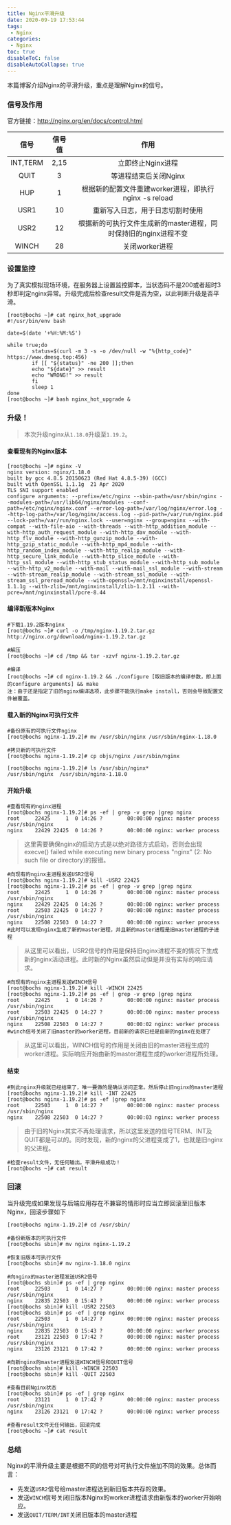 ```yaml
---
title: Nginx平滑升级
date: 2020-09-19 17:53:44
tags:
 - Nginx
categories:
 - Nginx
toc: true
disableToC: false
disableAutoCollapse: true
---
```


本篇博客介绍Nginx的平滑升级，重点是理解Nginx的信号。

<!--more-->

### 信号及作用

官方链接：http://nginx.org/en/docs/control.html

|   信号   | 信号值 |                             作用                             |
| :------: | :----: | :----------------------------------------------------------: |
| INT,TERM |  2,15  |                      立即终止Nginx进程                       |
|   QUIT   |   3    |                    等进程结束后关闭Nginx                     |
|   HUP    |   1    |    根据新的配置文件重建worker进程，即执行nginx -s reload     |
|   USR1   |   10   |               重新写入日志，用于日志切割时使用               |
|   USR2   |   12   | 根据新的可执行文件生成新的master进程，同时保持旧的nginx进程不变 |
|  WINCH   |   28   |                        关闭worker进程                        |



### 设置监控

为了真实模拟现场环境，在服务器上设置监控脚本，当状态码不是200或者超时3秒即判定nginx异常。升级完成后检查result文件是否为空，以此判断升级是否平滑。

```shell
[root@bochs ~]# cat nginx_hot_upgrade 
#!/usr/bin/env bash

date=$(date '+%H:%M:%S')

while true;do
        status=$(curl -m 3 -s -o /dev/null -w "%{http_code}" https://www.dmesg.top:456) 
        if [[ "${status}" -ne 200 ]];then 
        echo "${date}" >> result
        echo "WRONG!" >> result
        fi
        sleep 1
done
[root@bochs ~]# bash nginx_hot_upgrade &
```



### 升级！

> 本次升级nginx从`1.18.0`升级至`1.19.2`。



#### 查看现有的Nginx版本

```shell
[root@bochs ~]# nginx -V
nginx version: nginx/1.18.0
built by gcc 4.8.5 20150623 (Red Hat 4.8.5-39) (GCC) 
built with OpenSSL 1.1.1g  21 Apr 2020
TLS SNI support enabled
configure arguments: --prefix=/etc/nginx --sbin-path=/usr/sbin/nginx --modules-path=/usr/lib64/nginx/modules --conf-path=/etc/nginx/nginx.conf --error-log-path=/var/log/nginx/error.log --http-log-path=/var/log/nginx/access.log --pid-path=/var/run/nginx.pid --lock-path=/var/run/nginx.lock --user=nginx --group=nginx --with-compat --with-file-aio --with-threads --with-http_addition_module --with-http_auth_request_module --with-http_dav_module --with-http_flv_module --with-http_gunzip_module --with-http_gzip_static_module --with-http_mp4_module --with-http_random_index_module --with-http_realip_module --with-http_secure_link_module --with-http_slice_module --with-http_ssl_module --with-http_stub_status_module --with-http_sub_module --with-http_v2_module --with-mail --with-mail_ssl_module --with-stream --with-stream_realip_module --with-stream_ssl_module --with-stream_ssl_preread_module --with-openssl=/mnt/nginxinstall/openssl-1.1.1g --with-zlib=/mnt/nginxinstall/zlib-1.2.11 --with-pcre=/mnt/nginxinstall/pcre-8.44
```

#### 编译新版本Nginx

```shell
#下载1.19.2版本nginx
[root@bochs ~]# curl -o /tmp/nginx-1.19.2.tar.gz http://nginx.org/download/nginx-1.19.2.tar.gz

#解压
[root@bochs ~]# cd /tmp && tar -xzvf nginx-1.19.2.tar.gz

#编译
[root@bochs ~]# cd nginx-1.19.2 && ./configure [取旧版本的编译参数，即上面的configure arguments] && make 
注：由于还是指定了旧的nginx编译选项，此步骤不能执行make install，否则会导致配置文件被覆盖。
```



#### 载入新的Nginx可执行文件

```shell
#备份原有的可执行文件nginx
[root@bochs nginx-1.19.2]# mv /usr/sbin/nginx /usr/sbin/nginx-1.18.0

#拷贝新的可执行文件
[root@bochs nginx-1.19.2]# cp objs/nginx /usr/sbin/nginx

[root@bochs nginx-1.19.2]# ls /usr/sbin/nginx*
/usr/sbin/nginx  /usr/sbin/nginx-1.18.0
```



#### 开始升级

```shell
#查看现有的nginx进程
[root@bochs nginx-1.19.2]# ps -ef | grep -v grep |grep nginx
root     22425     1  0 14:26 ?        00:00:00 nginx: master process /usr/sbin/nginx
nginx    22429 22425  0 14:26 ?        00:00:00 nginx: worker process
```

> 这里需要确保nginx的启动方式是以绝对路径方式启动，否则会出现execve() failed while executing new binary process "nginx" (2: No such file or  directory)的报错。



```shell
#向现有的nginx主进程发送USR2信号
[root@bochs nginx-1.19.2]# kill -USR2 22425
[root@bochs nginx-1.19.2]# ps -ef | grep -v grep |grep nginx        
root     22425     1  0 14:26 ?        00:00:00 nginx: master process /usr/sbin/nginx
nginx    22429 22425  0 14:26 ?        00:00:00 nginx: worker process
root     22503 22425  0 14:27 ?        00:00:00 nginx: master process /usr/sbin/nginx
nginx    22508 22503  0 14:27 ?        00:00:00 nginx: worker process
#此时可以发现nginx生成了新的master进程，并且新的master进程是旧master进程的子进程
```

> 从这里可以看出，USR2信号的作用是保持旧nginx进程不变的情况下生成新的nginx活动进程。此时新的Nginx虽然启动但是并没有实际的响应请求。



```shell
#向现有的nginx主进程发送WINCH信号
[root@bochs nginx-1.19.2]# kill -WINCH 22425
[root@bochs nginx-1.19.2]# ps -ef | grep -v grep |grep nginx
root     22425     1  0 14:26 ?        00:00:00 nginx: master process /usr/sbin/nginx
root     22503 22425  0 14:27 ?        00:00:00 nginx: master process /usr/sbin/nginx
nginx    22508 22503  0 14:27 ?        00:00:02 nginx: worker process
#winch信号关闭了旧master的worker进程，目前新的请求已经是由新的nginx在处理了
```

> 从这里可以看出，WINCH信号的作用是关闭由旧的master进程生成的worker进程。实际响应开始由新的master进程生成的worker进程所处理。



#### 结束

```shell
#到此nginx升级就已经结束了，唯一要做的是确认访问正常。然后停止旧nginx的master进程
[root@bochs nginx-1.19.2]# kill -INT 22425 
[root@bochs nginx-1.19.2]# ps -ef |grep nginx
root     22503     1  0 14:27 ?        00:00:00 nginx: master process /usr/sbin/nginx
nginx    22508 22503  0 14:27 ?        00:00:03 nginx: worker process
```

> 由于旧的Nginx其实不再处理请求，所以这里发送的信号TERM、INT及QUIT都是可以的。同时发现，新的nginx的父进程变成了1，也就是旧nginx的父进程。



```shell
#检查result文件，无任何输出。平滑升级成功！
[root@bochs ~]# cat result
```



### 回滚

当升级完成如果发现与后端应用存在不兼容的情形时应当立即回滚至旧版本Nginx，回滚步骤如下



```shell
[root@bochs nginx-1.19.2]# cd /usr/sbin/

#备份新版本的可执行文件
[root@bochs sbin]# mv nginx nginx-1.19.2

#恢复旧版本可执行文件
[root@bochs sbin]# mv nginx-1.18.0 nginx

#向nginx的master进程发送USR2信号
[root@bochs sbin]# ps -ef | grep nginx
root     22503     1  0 14:27 ?        00:00:00 nginx: master process /usr/sbin/nginx
nginx    22835 22503  0 15:43 ?        00:00:00 nginx: worker process
[root@bochs sbin]# kill -USR2 22503
[root@bochs sbin]# ps -ef | grep nginx
root     22503     1  0 14:27 ?        00:00:00 nginx: master process /usr/sbin/nginx
nginx    22835 22503  0 15:43 ?        00:00:00 nginx: worker process
root     23121 22503  0 17:42 ?        00:00:00 nginx: master process /usr/sbin/nginx
nginx    23126 23121  0 17:42 ?        00:00:00 nginx: worker process

#向新nginx的master进程发送WINCH信号和QUIT信号
[root@bochs sbin]# kill -WINCH 22503
[root@bochs sbin]# kill -QUIT 22503

#查看目前Nginx状态
[root@bochs sbin]# ps -ef | grep nginx
root     23121     1  0 17:42 ?        00:00:00 nginx: master process /usr/sbin/nginx
nginx    23126 23121  0 17:42 ?        00:00:00 nginx: worker process

#查看result文件无任何输出，回滚完成
[root@bochs ~]# cat result
```



### 总结

Nginx的平滑升级主要是根据不同的信号对可执行文件施加不同的效果。总体而言：

- 先发送`USR2`信号给master进程达到新旧版本共存的效果。
- 发送`WINCH`信号关闭旧版本Nginx的worker进程请求由新版本的worker开始响应。
- 发送`QUIT/TERM/INT`关闭旧版本的master进程
